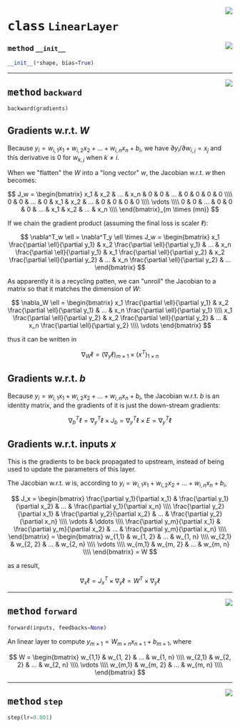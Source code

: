 <!-- markdownlint-disable -->

<a href="../mnn/layer.py#L30"><img align="right" style="float:right;" src="https://img.shields.io/badge/-source-cccccc?style=flat-square"></a>

# <kbd>class</kbd> `LinearLayer`




<a href="../mnn/layer.py#L31"><img align="right" style="float:right;" src="https://img.shields.io/badge/-source-cccccc?style=flat-square"></a>

### <kbd>method</kbd> `__init__`

```python
__init__(*shape, bias=True)
```








---

<a href="../mnn/layer.py#L59"><img align="right" style="float:right;" src="https://img.shields.io/badge/-source-cccccc?style=flat-square"></a>

## <kbd>method</kbd> `backward`

```python
backward(gradients)
```

## Gradients w.r.t. $W$ 

Because $y_i = w_{i,1} x_1 + w_{i,2} x_2 + ... + w_{i,n} x_n + b_i$, we have $\partial y_i / \partial w_{i,j} = x_j$ and this derivative is $0$ for $w_{k,j}$ when $k \not= i$. 

When we "flatten" the $W$ into a "long vector" $w$, the Jacobian w.r.t. $w$ then becomes: 

$$ J_w = \begin{bmatrix} x_1 & x_2 & ... & x_n &   0 &   0 & ... &   0 &  0  & 0   & 0   \\\\ 0   & 0   & ... & 0   & x_1 & x_2 & ... &   0 &  0  & 0   & 0   \\\\ \vdots \\\\ 0   & 0   & ... & 0   & 0   & 0   & ... & x_1 & x_2 & ... & x_n \\\\ \end{bmatrix}_{m \times (mn)} $$ 

If we chain the gradient product (assuming the final loss is scaler $\ell$): 

$$ \nabla^T_w \ell = \nabla^T_y \ell \times J_w = \begin{bmatrix}  x_1 \frac{\partial \ell}{\partial y_1} & x_2 \frac{\partial \ell}{\partial y_1} & ... & x_n \frac{\partial \ell}{\partial y_1} &  x_1 \frac{\partial \ell}{\partial y_2} & x_2 \frac{\partial \ell}{\partial y_2} & ... & x_n \frac{\partial \ell}{\partial y_2} &  ... \end{bmatrix} $$ 

As apparently it is a recycling patten, we can "unroll" the Jacobian to a matrix so that it matches the dimension of $W$: 

$$ \nabla_W \ell = \begin{bmatrix}  x_1 \frac{\partial \ell}{\partial y_1} & x_2 \frac{\partial \ell}{\partial y_1} & ... & x_n \frac{\partial \ell}{\partial y_1} \\\\  x_1 \frac{\partial \ell}{\partial y_2} & x_2 \frac{\partial \ell}{\partial y_2} & ... & x_n \frac{\partial \ell}{\partial y_2} \\\\  \vdots \end{bmatrix} $$ 

thus it can be written in 

$$ \tag{1} \nabla_W \ell = (\nabla_y \ell)_{m \times 1} \times (x^T)_{1 \times n} $$ 

## Gradients w.r.t. $b$ 

Because $y_i = w_{i,1} x_1 + w_{i,2} x_2 + ... + w_{i,n} x_n + b_i$, the Jacobian w.r.t. $b$ is an identity matrix, and the gradients of it is just the down-stream gradients: 

$$ \tag{2} \nabla^T_b \ell = \nabla^T_y \ell \times J_b = \nabla^T_y \ell \times E = \nabla^T_y \ell $$ 

## Gradients w.r.t. inputs $x$ 

This is the gradients to be back propagated to upstream, instead of being used to update the parameters of this layer. 

The Jacobian w.r.t. $w$ is, according to $y_i = w_{i,1} x_1 + w_{i,2} x_2 + ... + w_{i,n} x_n + b_i$, 

$$ J_x = \begin{bmatrix} \frac{\partial y_1}{\partial x_1} & \frac{\partial y_1}{\partial x_2} & ... & \frac{\partial y_1}{\partial x_n} \\\\ \frac{\partial y_2}{\partial x_1} & \frac{\partial y_2}{\partial x_2} & ... & \frac{\partial y_2}{\partial x_n} \\\\ \vdots & \ddots \\\\ \frac{\partial y_m}{\partial x_1} & \frac{\partial y_m}{\partial x_2} & ... & \frac{\partial y_m}{\partial x_n} \\\\ \end{bmatrix} = \begin{bmatrix} w_{1,1} & w_{1, 2} & ... & w_{1, n} \\\\ w_{2,1} & w_{2, 2} & ... & w_{2, n} \\\\ \vdots \\\\ w_{m,1} & w_{m, 2} & ... & w_{m, n} \\\\ \end{bmatrix} = W $$ 

as a result, 

$$ \tag{3} \nabla_x \ell = J_x^T \times \nabla_y \ell  =  W^T \times \nabla_y \ell $$ 

---

<a href="../mnn/layer.py#L39"><img align="right" style="float:right;" src="https://img.shields.io/badge/-source-cccccc?style=flat-square"></a>

## <kbd>method</kbd> `forward`

```python
forward(inputs, feedbacks=None)
```

An linear layer to compute $y_{m \times 1} = W_{m \times n} x_{n \times 1} + b_{m \times 1}$, where 

$$ W = \begin{bmatrix} w_{1,1} & w_{1, 2} & ... & w_{1, n} \\\\ w_{2,1} & w_{2, 2} & ... & w_{2, n} \\\\ \vdots \\\\ w_{m,1} & w_{m, 2} & ... & w_{m, n} \\\\ \end{bmatrix} $$ 

---

<a href="../mnn/layer.py#L20"><img align="right" style="float:right;" src="https://img.shields.io/badge/-source-cccccc?style=flat-square"></a>

## <kbd>method</kbd> `step`

```python
step(lr=0.001)
```





